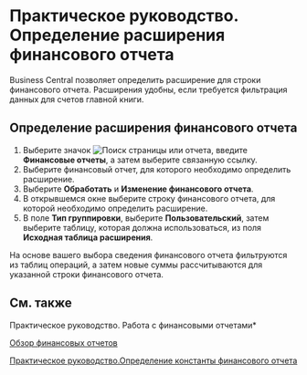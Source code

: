 # Практическое руководство. Определение расширения финансового отчета						 

Business Central позволяет определить расширение для строки финансового отчета. Расширения удобны, если требуется фильтрация данных для счетов главной книги.

 

## Определение расширения финансового отчета

 

1. Выберите значок ![Поиск страницы или отчета](https://docs.microsoft.com/ru-ru/dynamics-nav-app/media/ui-search/search_small.png), введите **Финансовые отчеты**, а затем выберите связанную ссылку.
2. Выберите финансовый отчет, для которого необходимо определить расширение.
3. Выберите **Обработать** и **Изменение финансового отчета**.
4. В открывшемся окне  выберите строку финансового отчета, для которой необходимо определить расширение.
5. В поле **Тип группировки**, выберите **Пользовательский**, затем выберите таблицу, которая должна использоваться, из поля **Исходная таблица расширения**.

 

На основе вашего выбора сведения финансового отчета фильтруются из таблиц операций, а затем новые суммы рассчитываются для указанной строки финансового отчета.

 

## См. также

Практическое руководство. Работа с финансовыми отчетами*

[Обзор финансовых отчетов](https://github.com/DianaMalina/dynamics365smb-docs/blob/live/business-central/LocalFunctionality/Russia/account-schedules-overview.md)

[Практическое руководство.Определение константы финансового отчета](https://github.com/DianaMalina/dynamics365smb-docs/blob/live/business-central/LocalFunctionality/Russia/how-to-define-an-account-schedule-constant.md)
